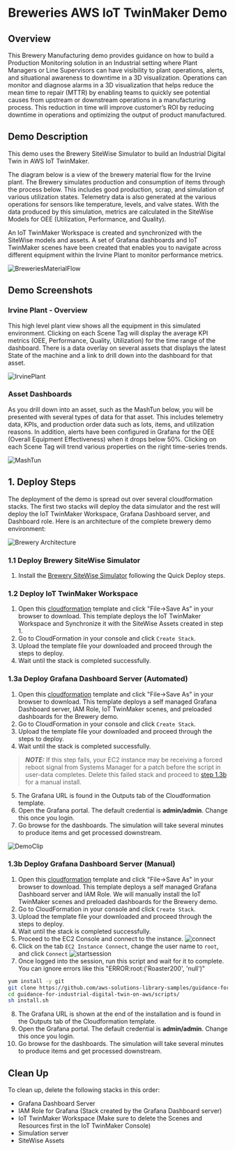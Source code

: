 # Breweries AWS IoT TwinMaker Demo

## Overview

This Brewery Manufacturing demo provides guidance on how to build a Production Monitoring solution in an Industrial setting where Plant Managers or Line Supervisors can have visibility to plant operations, alerts, and situational awareness to downtime in a 3D visualization. Operations can monitor and diagnose alarms in a 3D visualization that helps reduce the mean time to repair (MTTR) by enabling teams to quickly see potential causes from upstream or downstream operations in a manufacturing process. This reduction in time will improve customer’s ROI by reducing downtime in operations and optimizing the output of product manufactured. 
      
## Demo Description

This demo uses the Brewery SiteWise Simulator to build an Industrial Digital Twin in AWS IoT TwinMaker.

The diagram below is a view of the brewery material flow for the Irvine plant. The Brewery simulates production and consumption of items through the process below. This includes good production, scrap, and simulation of various utilization states. Telemetry data is also generated at the various operations for sensors like temperature, levels, and valve states. With the data produced by this simulation, metrics are calculated in the SiteWise Models for OEE (Utilization, Performance, and Quality).

An IoT TwinMaker Workspace is created and synchronized with the SiteWise models and assets. A set of Grafana dashboards and IoT TwinMaker scenes have been created that enables you to navigate across different equipment within the Irvine Plant to monitor performance metrics.

![BreweriesMaterialFlow](./images/BreweriesMaterialFlow.png)


## Demo Screenshots

### Irvine Plant - Overview
This high level plant view shows all the equipment in this simulated environment. Clicking on each Scene Tag will display the average KPI metrics (OEE, Performance, Quality, Utilization) for the time range of the dashboard. There is a data overlay on several assets that displays the latest State of the machine and a link to drill down into the dashboard for that asset.

![IrvinePlant](./images/irvineplant.png)

### Asset Dashboards
As you drill down into an asset, such as the MashTun below, you will be presented with several types of data for that asset. This includes telemetry data, KPIs, and production order data such as lots, items, and utilization reasons. In addition, alerts have been configured in Grafana for the OEE (Overall Equipment Effectiveness) when it drops below 50%. Clicking on each Scene Tag will trend various properties on the right time-series trends.

![MashTun](./images/mashtun.png)


## 1. Deploy Steps

The deployment of the demo is spread out over several cloudformation stacks. The first two stacks will deploy the data simulator and the rest will deploy the IoT TwinMaker Workspace, Grafana Dashboard server, and Dashboard role. Here is an architecture of the complete brewery demo environment:

![Brewery Architecture](./images/BreweryDemoArchitecture.png)

### 1.1 Deploy Brewery SiteWise Simulator

1. Install the [Brewery SiteWise Simulator](https://github.com/aws-solutions-library-samples/breweries-sitewise-simulator) following the Quick Deploy steps.

### 1.2 Deploy IoT TwinMaker Workspace

1. Open this <a href="cf/BreweryWorkspace.json?raw=1" target="_blank" download>cloudformation</a> template and click "File->Save As" in your browser to download. This template deploys the IoT TwinMaker Workspace and Synchronize it with the SiteWise Assets created in step 1.
2. Go to CloudFormation in your console and click `Create Stack`.
3. Upload the template file your downloaded and proceed through the steps to deploy.
4. Wait until the stack is completed successfully. 

### 1.3a Deploy Grafana Dashboard Server (Automated)

1. Open this <a href="cf/GrafanaDashboardServer.json?raw=1" target="_blank" download>cloudformation</a> template and click "File->Save As" in your browser to download. This template deploys a self managed Grafana Dashboard server, IAM Role, IoT TwinMaker scenes, and preloaded dashboards for the Brewery demo.
2. Go to CloudFormation in your console and click `Create Stack`.
3. Upload the template file your downloaded and proceed through the steps to deploy.
4. Wait until the stack is completed successfully. 
> **_NOTE:_**  If this step fails, your EC2 instance may be receiving a forced reboot signal from Systems Manager for a patch before the script in user-data completes. Delete this failed stack and proceed to [step 1.3b](#13b-deploy-grafana-dashboard-server-manual) for a manual install.
5. The Grafana URL is found in the Outputs tab of the Cloudformation template.
6. Open the Grafana portal. The default credential is **admin/admin**. Change this once you login.
7. Go browse for the dashboards. The simulation will take several minutes to produce items and get processed downstream.

![DemoClip](./images/brewery-demo.gif)

### 1.3b Deploy Grafana Dashboard Server (Manual)

1. Open this <a href="cf/GrafanaDashboardServer_NoInstall.json?raw=1" target="_blank" download>cloudformation</a> template and click "File->Save As" in your browser to download. This template deploys a self managed Grafana Dashboard server and IAM Role. We will manually install the IoT TwinMaker scenes and preloaded dashboards for the Brewery demo.
2. Go to CloudFormation in your console and click `Create Stack`.
3. Upload the template file your downloaded and proceed through the steps to deploy.
4. Wait until the stack is completed successfully.
5. Proceed to the EC2 Console and connect to the instance.
![connect](./images/connect.png)
6. Click on the tab `EC2 Instance Connect`, change the user name to `root`, and click `Connect`
![startsession](./images/startsession.png)
7. Once logged into the session, run this script and wait for it to complete. You can ignore errors like this "ERROR:root:('Roaster200', 'null')"

``` bash
yum install -y git
git clone https://github.com/aws-solutions-library-samples/guidance-for-industrial-digital-twin-on-aws.git                             
cd guidance-for-industrial-digital-twin-on-aws/scripts/
sh install.sh

```
8. The Grafana URL is shown at the end of the installation and is found in the Outputs tab of the Cloudformation template.
9. Open the Grafana portal. The default credential is **admin/admin**. Change this once you login.
10. Go browse for the dashboards. The simulation will take several minutes to produce items and get processed downstream.

## Clean Up

To clean up, delete the following stacks in this order:
- Grafana Dashboard Server
- IAM Role for Grafana (Stack created by the Grafana Dashboard server)
- IoT TwinMaker Workspace (Make sure to delete the Scenes and Resources first in the IoT TwinMaker Console)
- Simulation server
- SiteWise Assets
